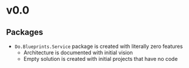 # v0.0

## Packages

- `Do.Blueprints.Service` package is created with literally zero features
  - Architecture is documented with initial vision
  - Empty solution is created with initial projects that have no code
